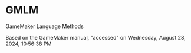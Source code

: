 # GMLM
GameMaker Language Methods

Based on the GameMaker manual, "accessed" on ‎Wednesday, ‎August ‎28, ‎2024, ‏‎10:56:38 PM
